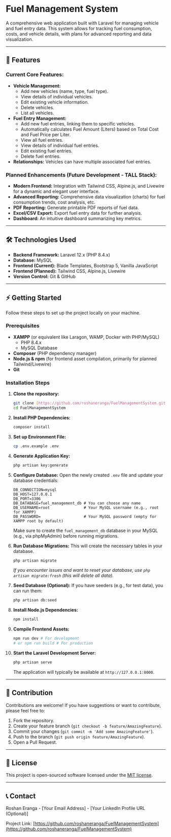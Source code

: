 # Fuel Management System

A comprehensive web application built with Laravel for managing vehicle and fuel entry data. This system allows for tracking fuel consumption, costs, and vehicle details, with plans for advanced reporting and data visualization.

---

## 🚀 Features

### Current Core Features:
* **Vehicle Management:**
    * Add new vehicles (name, type, fuel type).
    * View details of individual vehicles.
    * Edit existing vehicle information.
    * Delete vehicles.
    * List all vehicles.
* **Fuel Entry Management:**
    * Add new fuel entries, linking them to specific vehicles.
    * Automatically calculates Fuel Amount (Liters) based on Total Cost and Fuel Price per Liter.
    * View all fuel entries.
    * View details of individual fuel entries.
    * Edit existing fuel entries.
    * Delete fuel entries.
* **Relationships:** Vehicles can have multiple associated fuel entries.

### Planned Enhancements (Future Development - TALL Stack):
* **Modern Frontend:** Integration with Tailwind CSS, Alpine.js, and Livewire for a dynamic and elegant user interface.
* **Advanced Reporting:** Comprehensive data visualization (charts) for fuel consumption trends, cost analysis, etc.
* **PDF Reporting:** Generate printable PDF reports of fuel data.
* **Excel/CSV Export:** Export fuel entry data for further analysis.
* **Dashboard:** An intuitive dashboard summarizing key metrics.

---

## 🛠️ Technologies Used

* **Backend Framework:** Laravel 12.x (PHP 8.4.x)
* **Database:** MySQL
* **Frontend (Current):** Blade Templates, Bootstrap 5, Vanilla JavaScript
* **Frontend (Planned):** Tailwind CSS, Alpine.js, Livewire
* **Version Control:** Git & GitHub

---

## ⚡ Getting Started

Follow these steps to set up the project locally on your machine.

### Prerequisites

* **XAMPP** (or equivalent like Laragon, WAMP, Docker with PHP/MySQL)
    * PHP 8.4.x
    * MySQL Database
* **Composer** (PHP dependency manager)
* **Node.js & npm** (for frontend asset compilation, primarily for planned Tailwind/Livewire)
* **Git**

### Installation Steps

1.  **Clone the repository:**
    ```bash
    git clone [https://github.com/roshaneranga/FuelManagementSystem.git](https://github.com/roshaneranga/FuelManagementSystem.git)
    cd FuelManagementSystem
    ```

2.  **Install PHP Dependencies:**
    ```bash
    composer install
    ```

3.  **Set up Environment File:**
    ```bash
    cp .env.example .env
    ```

4.  **Generate Application Key:**
    ```bash
    php artisan key:generate
    ```

5.  **Configure Database:**
    Open the newly created `.env` file and update your database credentials:
    ```dotenv
    DB_CONNECTION=mysql
    DB_HOST=127.0.0.1
    DB_PORT=3306
    DB_DATABASE=fuel_management_db # You can choose any name
    DB_USERNAME=root               # Your MySQL username (e.g., root for XAMPP)
    DB_PASSWORD=                   # Your MySQL password (empty for XAMPP root by default)
    ```
    Make sure to create the `fuel_management_db` database in your MySQL (e.g., via phpMyAdmin) before running migrations.

6.  **Run Database Migrations:**
    This will create the necessary tables in your database.
    ```bash
    php artisan migrate
    ```
    *If you encounter issues and want to reset your database, use `php artisan migrate:fresh` (this will delete all data).*

7.  **Seed Database (Optional):**
    If you have seeders (e.g., for test data), you can run them:
    ```bash
    php artisan db:seed
    ```

8.  **Install Node.js Dependencies:**
    ```bash
    npm install
    ```

9.  **Compile Frontend Assets:**
    ```bash
    npm run dev # For development
    # or npm run build # For production
    ```

10. **Start the Laravel Development Server:**
    ```bash
    php artisan serve
    ```

    The application will typically be available at `http://127.0.0.1:8000`.

---

## 🤝 Contribution

Contributions are welcome! If you have suggestions or want to contribute, please feel free to:

1.  Fork the repository.
2.  Create your feature branch (`git checkout -b feature/AmazingFeature`).
3.  Commit your changes (`git commit -m 'Add some AmazingFeature'`).
4.  Push to the branch (`git push origin feature/AmazingFeature`).
5.  Open a Pull Request.

---

## 📄 License

This project is open-sourced software licensed under the [MIT license](https://opensource.org/licenses/MIT).

---

## 📞 Contact

Roshan Eranga - [Your Email Address] - [Your LinkedIn Profile URL (Optional)]

Project Link: [https://github.com/roshaneranga/FuelManagementSystem](https://github.com/roshaneranga/FuelManagementSystem)